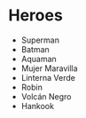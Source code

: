# Heroes

* Superman
* Batman
* Aquaman
* Mujer Maravilla
* Linterna Verde
* Robin
* Volcán Negro
* Hankook
